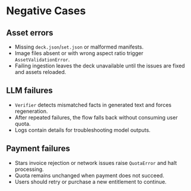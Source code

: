 # Negative Cases

## Asset errors
- Missing `deck.json`/`set.json` or malformed manifests.
- Image files absent or with wrong aspect ratio trigger `AssetValidationError`.
- Failing ingestion leaves the deck unavailable until the issues are fixed and assets reloaded.

## LLM failures
- `Verifier` detects mismatched facts in generated text and forces regeneration.
- After repeated failures, the flow falls back without consuming user quota.
- Logs contain details for troubleshooting model outputs.

## Payment failures
- Stars invoice rejection or network issues raise `QuotaError` and halt processing.
- Quota remains unchanged when payment does not succeed.
- Users should retry or purchase a new entitlement to continue.
